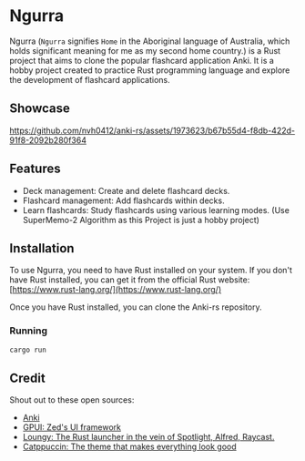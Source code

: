 # Ngurra

Ngurra (`Ngurra` signifies `Home` in the Aboriginal language of Australia, which holds significant meaning for me as my second home country.) is a Rust project that aims to clone the popular flashcard application Anki. It is a hobby project created to practice Rust programming language and explore the development of flashcard applications.

## Showcase

https://github.com/nvh0412/anki-rs/assets/1973623/b67b55d4-f8db-422d-91f8-2092b280f364

## Features

- Deck management: Create and delete flashcard decks.
- Flashcard management: Add flashcards within decks.
- Learn flashcards: Study flashcards using various learning modes. (Use SuperMemo-2 Algorithm as this Project is just a hobby project)

## Installation

To use Ngurra, you need to have Rust installed on your system. If you don't have Rust installed, you can get it from the official Rust website: [https://www.rust-lang.org/](https://www.rust-lang.org/)

Once you have Rust installed, you can clone the Anki-rs repository.

### Running

```bash
cargo run
```

## Credit

Shout out to these open sources:

- [Anki](https://github.com/ankitects/anki)
- [GPUI: Zed's UI framework](https://github.com/zed-industries/zed)
- [Loungy: The Rust launcher in the vein of Spotlight, Alfred, Raycast.](https://github.com/MatthiasGrandl/Loungy)
- [Catppuccin: The theme that makes everything look good](https://github.com/catppuccin/catppuccin)
